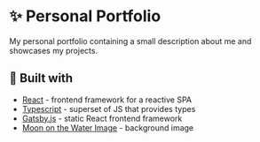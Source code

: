 # ✨ Personal Portfolio

My personal portfolio containing a small description about me and showcases my projects.

## 🔨 Built with

- [React](https://reactjs.org/) - frontend framework for a reactive SPA
- [Typescript](https://www.typescriptlang.org/) - superset of JS that provides types
- [Gatsby.js](https://www.gatsbyjs.com/) - static React frontend framework
- [Moon on the Water Image](https://dm0qx8t0i9gc9.cloudfront.net/thumbnails/video/SPx5Yus/videoblocks-full-moon-at-night-reflecting-on-the-water-alpha-channel-moonlight-bright-sea-reflection-clear-big-distinct-moon-glowing-over-the-ocean-in-eerie-night-scene_siqtxmkiu_thumbnail-1080_01.png) - background image
